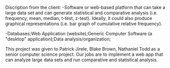 Discription from the client:
  -Software or web-based platform that can take a large data set and can generate statistical and 
    comparative analysis (i.e. frequency, mean, median, t-test, z-test). Ideally, it could also produce 
    graphical representations (i.e. bar graph of cumulative relative frequency).

  -Databases;Web Application (website);Generic Computer Software (a "desktop" application);Data analysis/organization;


This project was given to Patrick Jirele, Blake Brown, Nathaniel Todd as a senior computer science project. Our jobs are 
to implement a web app that can analyze large data sets and run comparative and statistical analysis.

